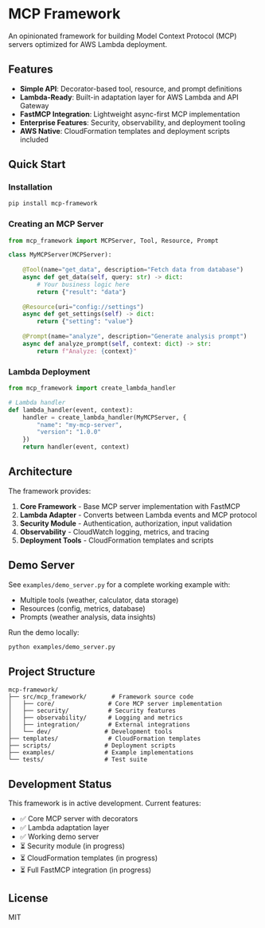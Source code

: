# MCP Framework

An opinionated framework for building Model Context Protocol (MCP) servers optimized for AWS Lambda deployment.

## Features

- **Simple API**: Decorator-based tool, resource, and prompt definitions
- **Lambda-Ready**: Built-in adaptation layer for AWS Lambda and API Gateway
- **FastMCP Integration**: Lightweight async-first MCP implementation
- **Enterprise Features**: Security, observability, and deployment tooling
- **AWS Native**: CloudFormation templates and deployment scripts included

## Quick Start

### Installation

```bash
pip install mcp-framework
```

### Creating an MCP Server

```python
from mcp_framework import MCPServer, Tool, Resource, Prompt

class MyMCPServer(MCPServer):
    
    @Tool(name="get_data", description="Fetch data from database")
    async def get_data(self, query: str) -> dict:
        # Your business logic here
        return {"result": "data"}
    
    @Resource(uri="config://settings")
    async def get_settings(self) -> dict:
        return {"setting": "value"}
    
    @Prompt(name="analyze", description="Generate analysis prompt")
    async def analyze_prompt(self, context: dict) -> str:
        return f"Analyze: {context}"
```

### Lambda Deployment

```python
from mcp_framework import create_lambda_handler

# Lambda handler
def lambda_handler(event, context):
    handler = create_lambda_handler(MyMCPServer, {
        "name": "my-mcp-server",
        "version": "1.0.0"
    })
    return handler(event, context)
```

## Architecture

The framework provides:

1. **Core Framework** - Base MCP server implementation with FastMCP
2. **Lambda Adapter** - Converts between Lambda events and MCP protocol
3. **Security Module** - Authentication, authorization, input validation
4. **Observability** - CloudWatch logging, metrics, and tracing
5. **Deployment Tools** - CloudFormation templates and scripts

## Demo Server

See `examples/demo_server.py` for a complete working example with:
- Multiple tools (weather, calculator, data storage)
- Resources (config, metrics, database)
- Prompts (weather analysis, data insights)

Run the demo locally:
```bash
python examples/demo_server.py
```

## Project Structure

```
mcp-framework/
├── src/mcp_framework/       # Framework source code
│   ├── core/               # Core MCP server implementation
│   ├── security/           # Security features
│   ├── observability/      # Logging and metrics
│   ├── integration/        # External integrations
│   └── dev/               # Development tools
├── templates/              # CloudFormation templates
├── scripts/               # Deployment scripts
├── examples/              # Example implementations
└── tests/                 # Test suite
```

## Development Status

This framework is in active development. Current features:
- ✅ Core MCP server with decorators
- ✅ Lambda adaptation layer
- ✅ Working demo server
- ⏳ Security module (in progress)
- ⏳ CloudFormation templates (in progress)
- ⏳ Full FastMCP integration (in progress)

## License

MIT